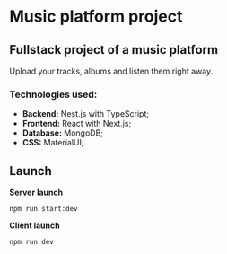 # Music platform project

## Fullstack project of a music platform
Upload your tracks, albums and listen them right away.

### Technologies used:
- **Backend:** Nest.js with TypeScript;
- **Frontend:** React with Next.js;
- **Database:** MongoDB;
- **CSS:** MaterialUI;

## Launch

**Server launch**
```
npm run start:dev
```

**Client launch**
```
npm run dev
```
